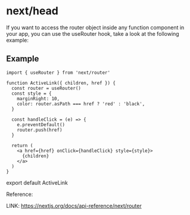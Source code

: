 # next/head

If you want to access the router object inside any function component in your app, you can use the useRouter hook, take a look at the following example:

## Example

```code
import { useRouter } from 'next/router'

function ActiveLink({ children, href }) {
  const router = useRouter()
  const style = {
    marginRight: 10,
    color: router.asPath === href ? 'red' : 'black',
  }

  const handleClick = (e) => {
    e.preventDefault()
    router.push(href)
  }

  return (
    <a href={href} onClick={handleClick} style={style}>
      {children}
    </a>
  )
}
```

export default ActiveLink

Reference:

 LINK: https://nextjs.org/docs/api-reference/next/router
